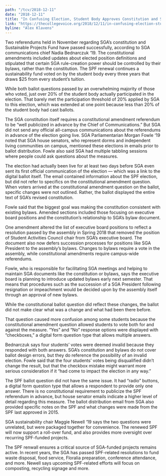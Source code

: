 ```yaml
---
path: "/tcv/2018-12-11"
date: "2018-12-11"
title: "In Confusing Election, Student Body Approves Constitution and Sustainability Measures"
link: "https://thecollegevoice.org/2018/12/11/in-confusing-election-student-body-approves-constitution-and-sustainability-measures/"
byline: "Alex Klavens"
---
```


Two referendums held in November regarding SGA’s constitution and Sustainable Projects Fund have passed successfully, according to SGA communications chief Nadia Bednarczuk ‘19. The constitutional amendments included updates about elected position definitions and stipulated that certain SGA rule-creation power should be controlled by their bylaws, rather than the constitution. The SPF renewal continues a sustainability fund voted on by the student body every three years that draws $25 from every student’s tuition.

While both ballot questions passed by an overwhelming majority of those who voted, just over 20% of the student body actually participated in the election. That barely met the participation threshold of 20% applied by SGA to this election, which was extended at one point because less than 20% of the student body had cast ballots.

The SGA constitution itself requires a constitutional amendment referendum to be “well publicized in advance by the Chief of Communications.” But SGA did not send any official all-campus communications about the referendums in advance of the election going live. SGA Parliamentarian Morgan Fowle ‘19 noted that SGA house senators, who represent dorms and independent living communities on campus, mentioned these elections in emails prior to ballot distribution. Fowle also said SGA had multiple tabbling sessions where people could ask questions about the measures.

The election had actually been live for at least two days before SGA even sent its first official communication of the election — which was a link to the digital ballot itself. The email contained information about the SPF election, but did not refer to specifics on the constitutional amendment question. When voters arrived at the constitutional amendment question on the ballot, specific changes were not outlined. Rather, the ballot displayed the entire text of SGA’s revised constitution.

Fowle said that the biggest goal was making the constitution consistent with existing bylaws. Amended sections included those focusing on executive board positions and the constitution’s relationship to SGA’s bylaw document.

One amendment altered the list of executive board positions to reflect a resolution passed by the assembly in Spring 2018 that removed the position of Student Activities Council chair from SGA’s executive board. The document also now defers succession processes for positions like SGA President to the assembly’s bylaws. Changes to bylaws require a vote in the assembly, while constitutional amendments require campus-wide referendums.

Fowle, who is responsible for facilitating SGA meetings and helping to maintain SGA documents like the constitution or bylaws, says the executive board is planning to introduce updated bylaws early next semester. That means that procedures such as the succession of a SGA President following resignation or impeachment would be decided upon by the assembly itself through an approval of new bylaws.

While the constitutional ballot question did reflect these changes, the ballot did not make clear what was a change and what had been there before.

That question caused more confusion among some students because the constitutional amendment question allowed students to vote both for and against the measure. “Yes” and “No” response options were displayed with “checkboxes,” a digital form question type that allows multiple answers.

Bednarczuk says four students’ votes were deemed invalid because they responded with both answers. SGA’s constitution and bylaws do not cover ballot design errors, but they do reference the possibility of an invalid election. Fowle said that the four students’ votes being disqualified didn’t change the result, but that the checkbox mistake might warrant more serious consideration if it “had come to impact the election in any way.”

The SPF ballot question did not have the same issue. It had “radio” buttons, a digital form question type that allows a respondent to provide only one answer. There is no constitutional requirement to publicize the SPF referendum in advance, but house senator emails indicate a higher level of detail regarding this measure. The ballot distribution email from SGA also provided specific notes on the SPF and what changes were made from the SPF last approved in 2015.

SGA sustainability chair Maggie Newell ‘19 says the two questions were unrelated, but were packaged together for convenience. The renewed SPF will now support a roll-over fund, and also provides more oversight over recurring SPF-funded projects.

The SPF renwall ensures a critical source of SGA-funded projects remains active. In recent years, the SGA has passed SPF-related resolutions to fund waste disposal, food service, Floralia preparation, conference attendance, and more. Newell says upcoming SPF-related efforts will focus on composting, recycling signage and more.
